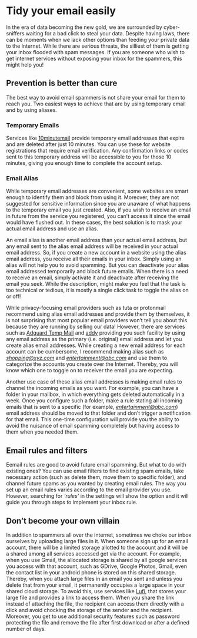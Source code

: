 <h1>Tidy your email easily</h1> 

In the era of data becoming the new gold, we are surrounded by cyber-sniffers waiting for a bad click to steal your data. Despite having laws, there can be moments when we lack other options than feeding your private data to the Internet. While there are serious threats, the silliest of them is getting your inbox flooded with spam messages. If you are someone who wish to get internet services without exposing your inbox for the spammers, this might help you!
<h2>Prevention is better than cure</h2>

The best way to avoid email spammers is not share your email for them to reach you. Two easiest ways to achieve that are by using temporary email and by using aliases. 

<h3>Temporary Emails</h3>

Services like [10minutemail](https://10minutemail.com) provide temporary email addresses that expire and are deleted after just 10 minutes. You can use these for website registrations that require email verification. Any confirmation links or codes sent to this temporary address will be accessible to you for those 10 minutes, giving you enough time to complete the account setup. 

<h3>Email Alias</h3>

While temporary email addresses are convenient, some websites are smart enough to identify them and block from using it. Moreover, they are not suggested for sensitive information since you are unaware of what happens to the temporary email you just created. Also, if you wish to receive an email in future from the service you registered, you can’t access it since the email would have flushed out. In these cases, the best solution is to mask your actual email address and use an alias.
<br>

An email alias is another email address than your actual email address, but any email sent to the alias email address will be received in your actual email address. So, if you create a new account in a website using the alias email address, you receive all their emails in your inbox. Simply using an alias will not help you to avoid spamming. But you can deactivate your alias email addressed temporarily and block future emails. When there is a need to receive an email, simply activate it and deactivate after receiving the email you seek. While the description, might make you feel that the task is too technical or tedious, it is mostly a single click task to toggle the alias on or off!
<br>

While privacy-focusing email providers such as tuta or protonmail recommend using alias email addresses and provide them by themselves, it is not surprising that most popular email providers won’t tell you about this because they are running by selling our data! However, there are services such as  [Adguard Temp Mail](https://adguard.com/en/adguard-temp-mail/overview.html) and [addy](https://addy.io) providing you such facility by using any email address as the primary (i.e. original) email address and let you create alias email addresses. While creating a new email address for each account can be cumbersome, I recommend making alias such as <i>shopping@xyz.com</i> and <i>entertainment@abc.com</i> and use them to categorize the accounts you create over the Internet. Thereby, you will know which one to toggle on to receiver the email you are expecting. 
<br>

Another use case of these alias email addresses is making email rules to channel the incoming emails as you want. For example, you can have a folder in your mailbox, in which everything gets deleted automatically in a week. Once you configure such a folder, make a rule stating all incoming emails that is sent to a specific (for example, <i>entertainment@abc.com</i>) email address should be moved to that folder and don’t trigger a notification for that email. This one-time configuration will provide you the ability to avoid the nuisance of email spamming completely but having access to them when you needed them.

<h2>Email rules and filters</h2>

Eemail rules are good to avoid future email spamming. But what to do with existing ones? You can use email filters to find existing spam emails, take necessary action (such as delete them, move them to specific folder), and channel future spams as you wanted by creating email rules. The way you set up an email rules varies according to the email provider you use. However, searching for <i>‘rules’</i> in the settings will show the option and it will guide you through steps to implement your inbox rule. 

<h2>Don’t become your own villain</h2>

In addition to spammers all over the internet, sometimes we choke our inbox ourselves by uploading large files in it. When someone sign up for an email account, there will be a limited storage allotted to the account and it will be a shared among all services accessed get via the account. For example, when you use Gmail, the allocated storage is shared by all google services you access with that account, such as GDrive, Google Photos, Gmail, even the contact list in your android phone is stored on this shared storage. Thereby, when you attach large files in an email you sent and unless you delete that from your email, it permanently occupies a large space in your shared cloud storage. To avoid this, use services like [Lufi](https://upload.disroot.org), that stores your large file and provides a link to access them. When you share the link instead of attaching the file, the recipient can access them directly with a click and avoid chocking the storage of the sender and the recipient. Moreover, you get to use additional security features such as password protecting the file and remove the file after first download or after a defined number of days.
